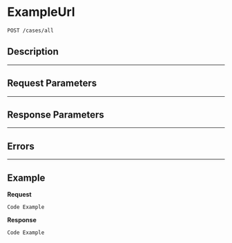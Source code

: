 # ExampleUrl

    POST /cases/all

## Description

***

## Request Parameters

***

## Response Parameters

***

## Errors

***

## Example
**Request**

    Code Example

**Response**

    Code Example
